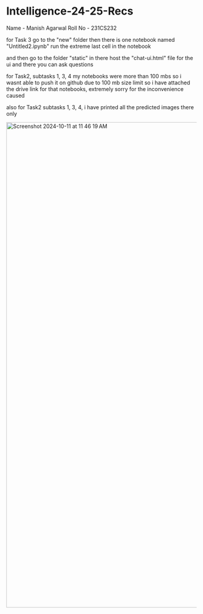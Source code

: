 # Intelligence-24-25-Recs


Name - Manish Agarwal
Roll No - 231CS232


for Task 3 
go to the "new" folder
then there is one notebook named "Untitled2.ipynb"
run the extreme last cell in the notebook

and then go to the folder "static" 
in there host the "chat-ui.html" file for the ui and there you can ask questions



for Task2, subtasks 1, 3, 4 my notebooks were more than 100 mbs so i wasnt able to push it on github due to 100 mb size limit
so i have attached the drive link for that notebooks, extremely sorry for the inconvenience caused

also for Task2 subtasks 1, 3, 4, i have printed all the predicted images there only


<img width="1280" alt="Screenshot 2024-10-11 at 11 46 19 AM" src="https://github.com/user-attachments/assets/a6191b5d-845b-4177-bb70-c8d8c47bf3aa">




